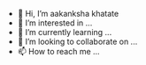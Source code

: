 - 👋 Hi, I’m aakanksha khatate
- 👀 I’m interested in ...
- 🌱 I’m currently learning ...
- 💞️ I’m looking to collaborate on ...
- 📫 How to reach me ...

<!---
aakankshakhatate/aakankshakhatate is a ✨ special ✨ repository because its `README.md` (this file) appears on your GitHub profile.
You can click the Preview link to take a look at your changes.
--->

